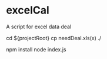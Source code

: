 # excelCal
A script for excel data deal


  cd ${projectRoot}
  cp needDeal.xls(x) ./
  
  npm install
  node index.js
